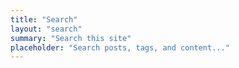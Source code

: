 ```yaml
---
title: "Search"
layout: "search"
summary: "Search this site"
placeholder: "Search posts, tags, and content..."
---
```

